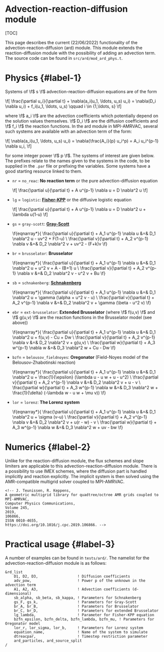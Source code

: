 # Advection-reaction-diffusion module

[TOC]

This page describes the current (22/06/2022) functionality of the advection-reaction-diffusion (ard) module.
This module extends the reaction-diffusion module with the possibility of adding an advection term.
The source code can be found in `src/ard/mod_ard_phys.t`.

# Physics {#label-1}
Systems of \f$ s \f$ advection-reaction-diffusion equations are of the form

\f[ \frac{\partial u_i}{\partial t} + \nabla(a_i(u_1, \ldots, u_s) u_i) = \nabla(D_i \nabla u_i) + f_i(u_1, \ldots, u_s) \qquad i \in \{1,\ldots, s\} \f]

where \f$ a_i \f$ are the advection coefficients which potentially depend on the solution values themselves. \f$ D_i \f$ are the diffusion coefficients and \f$ f_i \f$ the reaction functions.
In the ard module in MPI-AMRVAC, several such systems are available with an advection term of the form:

\f[ \nabla(a_i(u_1, \ldots, u_s) u_i) = \nabla(\frac{A_i}{p} u_i^p) = A_i u_i^{p-1} \nabla u_i, \f]

for some integer power \f$ p \f$.
The systems of interest are given below.
The prefixes relate to the names given to the systems in the code, to be supplied in the `.par` file or prefixing the variables.
Some systems have a good starting resource linked to them.

- `nr` = `no_reac`: **No reaction term** or the pure advection-diffusion equation

    \f[
        \frac{\partial u}{\partial t} + A u^{p-1} \nabla u = D \nabla^2 u
    \f]

- `lg` = `logistic`: [**Fisher-KPP**](https://people.maths.ox.ac.uk/trefethen/pdectb/fisher2.pdf) or the diffusive logistic equation

    \f[
        \frac{\partial u}{\partial t} + A u^{p-1} \nabla u = D \nabla^2 u + \lambda u(1-u) 
    \f]

- `gs` = `gray-scott`: [**Gray-Scott**](http://mrob.com/pub/comp/xmorphia/index.html)

    \f{eqnarray*}{
        \frac{\partial u}{\partial t} + A_1 u^{p-1} \nabla u &=& D_1 \nabla^2 u - uv^2 + F(1-u) \\
        \frac{\partial v}{\partial t} + A_2 v^{p-1} \nabla v &=& D_2 \nabla^2 v + uv^2 - (F+k)v 
    \f}

- `br` = `brusselator`: **Brusselator**

    \f{eqnarray*}{
        \frac{\partial u}{\partial t} + A_1 u^{p-1} \nabla u &=& D_1 \nabla^2 u + u^2 v + A - (B+1) u \\
        \frac{\partial v}{\partial t} + A_2 v^{p-1} \nabla v &=& D_2 \nabla^2 v - u^2 v + Bu 
    \f}

- `sb` = `schnakenberg`: [**Schnakenberg**](https://cbeentjes.github.io/files/Ramblings/PatternFormationSchnakenberg.pdf)

    \f{eqnarray*}{
        \frac{\partial u}{\partial t} + A_1 u^{p-1} \nabla u &=& D_1 \nabla^2 u + \gamma (\alpha + u^2 v - u) \\
        \frac{\partial v}{\partial t} + A_2 v^{p-1} \nabla v &=& D_2 \nabla^2 v + \gamma (\beta - u^2 v) 
    \f}

- `ebr` = `ext-brusselator`: **Extended Brusselator** (where \f$ f(u,v) \f$ and \f$ g(u,v) \f$ are the reaction functions in the Brusselator model (see  above))

    \f{eqnarray*}{
        \frac{\partial u}{\partial t} + A_1 u^{p-1} \nabla u &=& D_1 \nabla^2 u + f(u,v) - Cu + Dw \\
        \frac{\partial v}{\partial t} + A_2 v^{p-1} \nabla v &=& D_2 \nabla^2 v + g(u,v) \\
        \frac{\partial w}{\partial t} + A_3 w^{p-1} \nabla w &=& D_3 \nabla^2 w + Cu - Dw
    \f}

- `bzfn` = `belousov_fieldnoyes`: **Oregonator** (Field-Noyes model of the Belousov-Zhabotinski reaction)

    \f{eqnarray*}{
        \frac{\partial u}{\partial t} + A_1 u^{p-1} \nabla u &=& D_1 \nabla^2 u + \frac{1}{\epsilon} (\lambda u - u w + u - u^2) \\
        \frac{\partial v}{\partial t} + A_2 v^{p-1} \nabla v &=& D_2 \nabla^2 v + u - v \\
        \frac{\partial w}{\partial t} + A_3 w^{p-1} \nabla w &=& D_3 \nabla^2 w + \frac{1}{\delta} (-\lambda w - u w + \mu v))
    \f}

- `lor` = `lorenz`: **The Lorenz system**

    \f{eqnarray*}{
        \frac{\partial u}{\partial t} + A_1 u^{p-1} \nabla u &=& D_1 \nabla^2 u + \sigma (v-u) \\
        \frac{\partial v}{\partial t} + A_2 v^{p-1} \nabla v &=& D_2 \nabla^2 v + u(r - w) - v \\
        \frac{\partial w}{\partial t} + A_3 w^{p-1} \nabla w &=& D_3 \nabla^2 w + uv - bw 
    \f}


# Numerics {#label-2}
Unlike for the reaction-diffusion module, the flux schemes and slope limiters are applicable to this advection-reaction-diffusion module.
There is a possibility to use IMEX schemes, where the diffusion part is handled implicitly and reaction explicitly.
The implicit system is then solved using the AMR-compatible multigrid solver coupled to MPI-AMRVAC.

    <!-- J. Teunissen, R. Keppens,
    A geometric multigrid library for quadtree/octree AMR grids coupled to MPI-AMRVAC,
    Computer Physics Communications,
    Volume 245,
    2019,
    106866,
    ISSN 0010-4655,
    https://doi.org/10.1016/j.cpc.2019.106866. -->


# Practical usage {#label-3}
A number of examples can be found in `tests/ard/`.
The namelist for the advection-reaction-diffusion module is as follows:

    &rd_list
        D1, D2, D3,                  ! Diffusion coefficients
        adv_pow,                     ! Power p of the unknown in the advection term
        A1, A2, A3,                  ! Advection coefficients (d-dimensional)
        sb_alpha, sb_beta, sb_kappa, ! Parameters for Schnakenberg
        gs_F, gs_k,                  ! Parameters for Gray-Scott
        br_A, br_B,                  ! Parameters for Brusselator
        br_C, br_D,                  ! Parameters for extended Brusselator
        lg_lambda,                   ! Parameter for Fisher-KPP equation
        bzfn_epsilon, bzfn_delta, bzfn_lambda, bzfn_mu, ! Parameters for Oregonator model
        lor_r, lor_sigma, lor_b,     ! Parameters for Lorenz system
        equation_name,               ! Name of the system to simulate
        dtreacpar,                   ! Timestep restriction parameter
        ard_particles, ard_source_split 
    /
